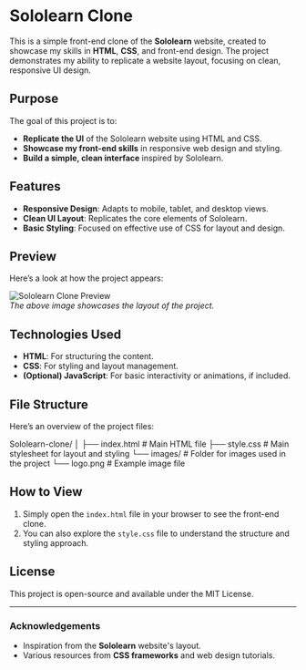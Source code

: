 # Sololearn Clone

This is a simple front-end clone of the **Sololearn** website, created to showcase my skills in **HTML**, **CSS**, and front-end design. The project demonstrates my ability to replicate a website layout, focusing on clean, responsive UI design.

## Purpose

The goal of this project is to:

- **Replicate the UI** of the Sololearn website using HTML and CSS.
- **Showcase my front-end skills** in responsive web design and styling.
- **Build a simple, clean interface** inspired by Sololearn.

## Features

- **Responsive Design**: Adapts to mobile, tablet, and desktop views.
- **Clean UI Layout**: Replicates the core elements of Sololearn.
- **Basic Styling**: Focused on effective use of CSS for layout and design.

## Preview

Here’s a look at how the project appears:

![Sololearn Clone Preview](https://blob.sololearn.com/avatars/sololearn.png)  
*The above image showcases the layout of the project.*

## Technologies Used

- **HTML**: For structuring the content.
- **CSS**: For styling and layout management.
- **(Optional) JavaScript**: For basic interactivity or animations, if included.

## File Structure

Here’s an overview of the project files:

Sololearn-clone/ │ ├── index.html          # Main HTML file ├── style.css           # Main stylesheet for layout and styling └── images/             # Folder for images used in the project └── logo.png        # Example image file

## How to View

1. Simply open the `index.html` file in your browser to see the front-end clone.
2. You can also explore the `style.css` file to understand the structure and styling approach.

## License

This project is open-source and available under the MIT License.

---

### Acknowledgements

- Inspiration from the **Sololearn** website's layout.
- Various resources from **CSS frameworks** and web design tutorials.
